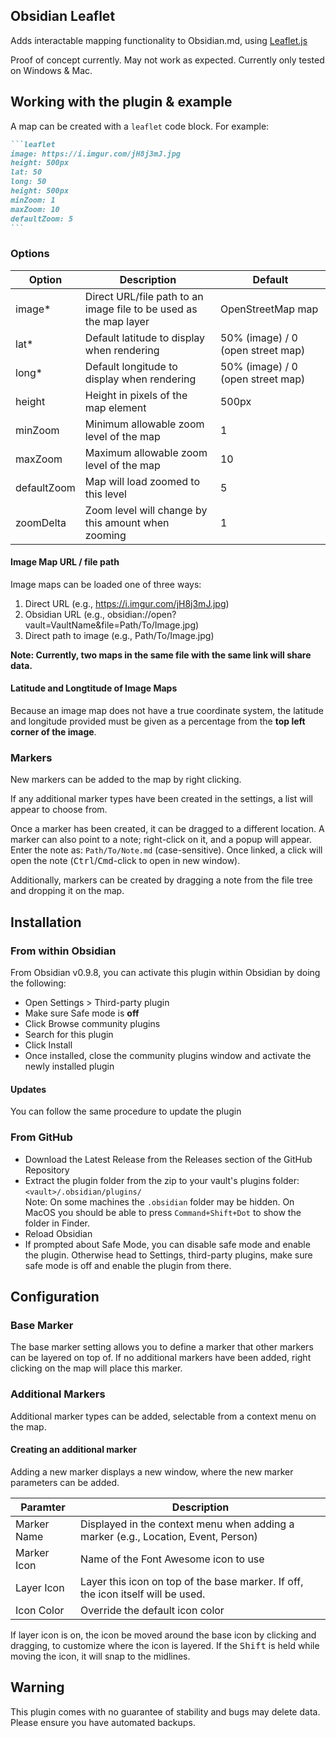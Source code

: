 ## Obsidian Leaflet

Adds interactable mapping functionality to Obsidian.md, using [Leaflet.js](https://leafletjs.com/)

Proof of concept currently. May not work as expected. Currently only tested on Windows & Mac.

## Working with the plugin & example

A map can be created with a `leaflet` code block. For example:

````markdown
```leaflet
image: https://i.imgur.com/jH8j3mJ.jpg
height: 500px
lat: 50
long: 50
height: 500px
minZoom: 1
maxZoom: 10
defaultZoom: 5
```
````

### Options

| Option      | Description                                                       | Default                           |
| ----------- | ----------------------------------------------------------------- | --------------------------------- |
| image*      | Direct URL/file path to an image file to be used as the map layer | OpenStreetMap map                 |
| lat*        | Default latitude to display when rendering                        | 50% (image) / 0 (open street map) |
| long*       | Default longitude to display when rendering                       | 50% (image) / 0 (open street map) |
| height      | Height in pixels of the map element                               | 500px                             |
| minZoom     | Minimum allowable zoom level of the map                           | 1                                 |
| maxZoom     | Maximum allowable zoom level of the map                           | 10                                |
| defaultZoom | Map will load zoomed to this level                                | 5                                 |
| zoomDelta   | Zoom level will change by this amount when zooming                | 1                                 |

#### Image Map URL / file path

Image maps can be loaded one of three ways:

1. Direct URL (e.g., https://i.imgur.com/jH8j3mJ.jpg)
2. Obsidian URL (e.g., obsidian://open?vault=VaultName&file=Path/To/Image.jpg)
3. Direct path to image (e.g., Path/To/Image.jpg)

**Note: Currently, two maps in the same file with the same link will share data.**

#### Latitude and Longtitude of Image Maps

Because an image map does not have a true coordinate system, the latitude and longitude provided must be given as a percentage from the **top left corner of the image**.


### Markers

New markers can be added to the map by right clicking.

If any additional marker types have been created in the settings, a list will appear to choose from.

Once a marker has been created, it can be dragged to a different location. A marker can also point to a note; right-click on it, and a popup will appear. Enter the note as:
`Path/To/Note.md` (case-sensitive). Once linked, a click will open the note (<kbd>Ctrl</kbd>/<kbd>Cmd</kbd>-click to open in new window).

Additionally, markers can be created by dragging a note from the file tree and dropping it on the map.

## Installation

### From within Obsidian
From Obsidian v0.9.8, you can activate this plugin within Obsidian by doing the following:
- Open Settings > Third-party plugin
- Make sure Safe mode is **off**
- Click Browse community plugins
- Search for this plugin
- Click Install
- Once installed, close the community plugins window and activate the newly installed plugin
#### Updates
You can follow the same procedure to update the plugin

### From GitHub
- Download the Latest Release from the Releases section of the GitHub Repository
- Extract the plugin folder from the zip to your vault's plugins folder: `<vault>/.obsidian/plugins/`  
Note: On some machines the `.obsidian` folder may be hidden. On MacOS you should be able to press `Command+Shift+Dot` to show the folder in Finder.
- Reload Obsidian
- If prompted about Safe Mode, you can disable safe mode and enable the plugin.
Otherwise head to Settings, third-party plugins, make sure safe mode is off and
enable the plugin from there.

## Configuration

### Base Marker

The base marker setting allows you to define a marker that other markers can be layered on top of. If no additional markers have been added, right clicking on the map will place this marker.

### Additional Markers

Additional marker types can be added, selectable from a context menu on the map.

#### Creating an additional marker

Adding a new marker displays a new window, where the new marker parameters can be added.

| Paramter    | Description                                                                        |
| ----------- | ---------------------------------------------------------------------------------- |
| Marker Name | Displayed in the context menu when adding a marker (e.g., Location, Event, Person) |
| Marker Icon | Name of the Font Awesome icon to use                                               |
| Layer Icon  | Layer this icon on top of the base marker. If off, the icon itself will be used.   |
| Icon Color  | Override the default icon color                                                    |

If layer icon is on, the icon be moved around the base icon by clicking and dragging, to customize where the icon is layered. If the <kbd>Shift</kbd> is held while moving the icon, it will snap to the midlines.

## Warning

This plugin comes with no guarantee of stability and bugs may delete data.
Please ensure you have automated backups.
